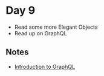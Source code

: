 # Day 9

- Read some more Elegant Objects
- Read up on GraphQL

## Notes

- [Introduction to GraphQL](https://graphql.org/learn/)

